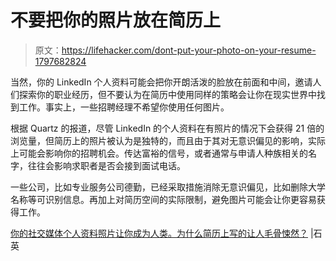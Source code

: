 # 不要把你的照片放在简历上

> 原文：<https://lifehacker.com/dont-put-your-photo-on-your-resume-1797682824>

当然，你的 LinkedIn 个人资料可能会把你开朗活泼的脸放在前面和中间，邀请人们探索你的职业经历，但不要认为在简历中使用同样的策略会让你在现实世界中找到工作。事实上，一些招聘经理不希望你使用任何图片。



根据 Quartz 的报道，尽管 LinkedIn 的个人资料在有照片的情况下会获得 21 倍的浏览量，但简历上的照片被认为是独特的，而且由于其对无意识偏见的影响，实际上可能会影响你的招聘机会。传达富裕的信号，或者通常与申请人种族相关的名字，往往会影响求职者是否会接到面试电话。

一些公司，比如专业服务公司德勤，已经采取措施消除无意识偏见，比如删除大学名称等可识别信息。再加上对简历空间的实际限制，避免图片可能会让你更容易获得工作。

[你的社交媒体个人资料照片让你成为人类。为什么简历上写的让人毛骨悚然？](https://qz.com/1045941/your-social-media-profile-photo-makes-you-human-why-is-it-creepy-on-resumes/) |石英